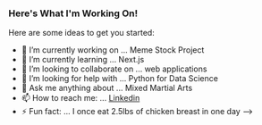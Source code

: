 ### Here's What I'm Working On!
Here are some ideas to get you started:

- 🔭 I’m currently working on ... Meme Stock Project
- 🌱 I’m currently learning ... Next.js
- 👯 I’m looking to collaborate on ... web applications
- 🤔 I’m looking for help with ... Python for Data Science
- 💬 Ask me anything about ... Mixed Martial Arts
- 📫 How to reach me: ... [Linkedin](https://linkedin.com/in/dbayanda)
- ⚡ Fun fact: ... I once eat 2.5lbs of chicken breast in one day
-->
